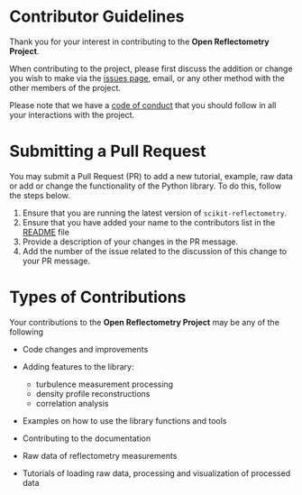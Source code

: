 Contributor Guidelines
======================


Thank you for your interest in contributing to the **Open Reflectometry Project**.

When contributing to the project, please first discuss the addition or change you wish to make via the [issues page](https://github.com/OpenReflectometry/scikit-reflectometry/issues), email, or any other method with the other members of the project.

Please note that we have a [code of conduct](CONTRIBUTING.md) that you should follow in all your interactions with the project.



Submitting a Pull Request
=========================

You may submit a Pull Request (PR) to add a new tutorial, example, raw data or add or change the functionality of the Python library.
To do this, follow the steps below.

1. Ensure that you are running the latest version of `scikit-reflectometry`.
2. Ensure that you have added your name to the contributors list in the [README](README.md) file
3. Provide a description of your changes in the PR message.
4. Add the number of the issue related to the discussion of this change to your PR message.




Types of Contributions
======================

Your contributions to the **Open Reflectometry Project** may be any of the following

- Code changes and improvements
- Adding features to the library:

    - turbulence measurement processing
    - density profile reconstructions
    - correlation analysis
- Examples on how to use the library functions and tools
- Contributing to the documentation
- Raw data of reflectometry measurements
- Tutorials of loading raw data, processing and visualization of processed data




